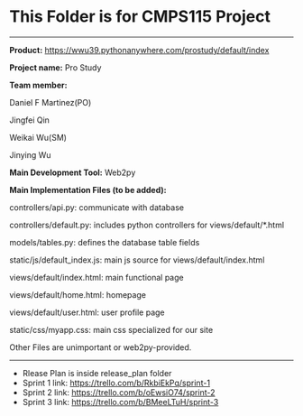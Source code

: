 # This Folder is for CMPS115 Project 
---
**Product:** https://wwu39.pythonanywhere.com/prostudy/default/index

**Project name:** Pro Study

**Team member:**

Daniel F Martinez(PO) 

Jingfei Qin 

Weikai Wu(SM) 

Jinying Wu 

**Main Development Tool:**
Web2py

**Main Implementation Files (to be added):**

controllers/api.py: communicate with database

controllers/default.py: includes python controllers for views/default/*.html

models/tables.py: defines the database table fields

static/js/default_index.js: main js source for views/default/index.html

views/default/index.html: main functional page

views/default/home.html: homepage

views/default/user.html: user profile page

static/css/myapp.css: main css specialized for our site

Other Files are unimportant or web2py-provided.

--- 
* Rlease Plan is inside release_plan folder
* Sprint 1 link: https://trello.com/b/RkbiEkPq/sprint-1
* Sprint 2 link: https://trello.com/b/oEwsiO74/sprint-2
* Sprint 3 link: https://trello.com/b/BMeeLTuH/sprint-3
